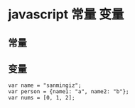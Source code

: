 # javascript 常量 变量

## 常量

## 变量

```
var name = "sanmingiz";
var person = {name1: "a", name2: "b"};
var nums = [0, 1, 2];
```